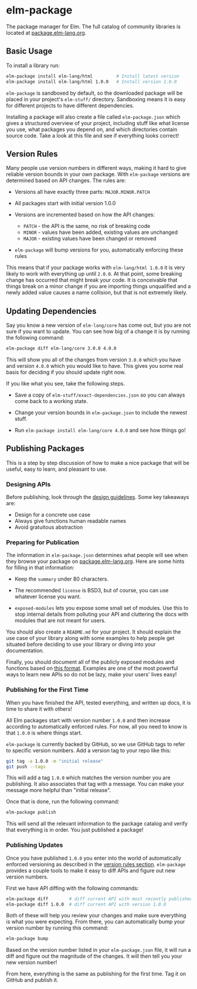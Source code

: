 # elm-package

The package manager for Elm. The full catalog of community libraries
is located at [package.elm-lang.org](http://package.elm-lang.org/).


## Basic Usage

To install a library run:

```bash
elm-package install elm-lang/html         # Install latest version
elm-package install elm-lang/html 1.0.0   # Install version 1.0.0
```

`elm-package` is sandboxed by default, so the downloaded package will be placed
in your project's `elm-stuff/` directory. Sandboxing means it is easy for
different projects to have different dependencies.

Installing a package will also create a file called `elm-package.json` which
gives a structured overview of your project, including stuff like what license
you use, what packages you depend on, and which directories contain source
code. Take a look at this file and see if everything looks correct!


## Version Rules

Many people use version numbers in different ways, making it hard to give
reliable version bounds in your own package. With `elm-package` versions are
determined based on API changes. The rules are:

  * Versions all have exactly three parts: `MAJOR.MINOR.PATCH`

  * All packages start with initial version 1.0.0

  * Versions are incremented based on how the API changes:

      - `PATCH` - the API is the same, no risk of breaking code
      - `MINOR` - values have been added, existing values are unchanged
      - `MAJOR` - existing values have been changed or removed

  * `elm-package` will bump versions for you, automatically enforcing these rules

This means that if your package works with `elm-lang/html 1.0.0` it is very
likely to work with everything up until `2.0.0`. At that point, some breaking
change has occurred that might break your code. It is conceivable that things
break on a minor change if you are importing things unqualified and a newly
added value causes a name collision, but that is not extremely likely.


## Updating Dependencies

Say you know a new version of `elm-lang/core` has come out, but you are not
sure if you want to update. You can see how big of a change it is by running
the following command:

```bash
elm-package diff elm-lang/core 3.0.0 4.0.0
```

This will show you all of the changes from version `3.0.0` which you have and
version `4.0.0` which you would like to have. This gives you some real basis
for deciding if you should update right now.

If you like what you see, take the following steps.

  * Save a copy of `elm-stuff/exact-dependencies.json` so you can always come
    back to a working state.

  * Change your version bounds in `elm-package.json` to include the newest
    stuff.

  * Run `elm-package install elm-lang/core 4.0.0` and see how things go!


## Publishing Packages

This is a step by step discussion of how to make a nice package that will be
useful, easy to learn, and pleasant to use.


### Designing APIs

Before publishing, look through the [design guidelines][guidelines].
Some key takeaways are:

[guidelines]: http://package.elm-lang.org/help/design-guidelines

  * Design for a concrete use case
  * Always give functions human readable names
  * Avoid gratuitous abstraction


### Preparing for Publication

The information in `elm-package.json` determines what people will see when
they browse your package on [package.elm-lang.org](http://package.elm-lang.org/).
Here are some hints for filling in that information:

  * Keep the `summary` under 80 characters.

  * The recommended `license` is BSD3, but of course, you can use whatever
    license you want.

  * `exposed-modules` lets you expose some small set of modules. Use this to
    stop internal details from polluting your API and cluttering the docs with
    modules that are not meant for users.

You should also create a `README.md` for your project. It should explain the
use case of your library along with some examples to help people get situated
before deciding to use your library or diving into your documentation.

Finally, you should document all of the publicly exposed modules and functions
based on [this format][docs]. Examples are one of the most powerful ways to
learn new APIs so do not be lazy, make your users' lives easy!

[docs]: http://package.elm-lang.org/help/documentation-format


### Publishing for the First Time

When you have finished the API, tested everything, and written up docs, it is
time to share it with others!

All Elm packages start with version number `1.0.0` and then increase according
to automatically enforced rules. For now, all you need to know is that `1.0.0`
is where things start.

`elm-package` is currently backed by GitHub, so we use GitHub tags to refer to
specific version numbers. Add a version tag to your repo like this:

```bash
git tag -a 1.0.0 -m "initial release"
git push --tags
```

This will add a tag `1.0.0` which matches the version number you are
publishing. It also associates that tag with a message. You can make your
message more helpful than "initial release".

Once that is done, run the following command:

```bash
elm-package publish
```

This will send all the relevant information to the package catalog and verify
that everything is in order. You just published a package!


### Publishing Updates

Once you have published `1.0.0` you enter into the world of automatically
enforced versioning as described in the [version rules section](#version-rules).
`elm-package` provides a couple tools to make it easy to diff APIs and figure
out new version numbers.

First we have API diffing with the following commands:

```bash
elm-package diff        # diff current API with most recently published API
elm-package diff 1.0.0  # diff current API with version 1.0.0
```

Both of these will help you review your changes and make sure everything is
what you were expecting. From there, you can automatically bump your version
number by running this command:

```bash
elm-package bump
```

Based on the version number listed in your `elm-package.json` file, it will run
a diff and figure out the magnitude of the changes. It will then tell you your
new version number!

From here, everything is the same as publishing for the first time. Tag it on
GitHub and publish it.
